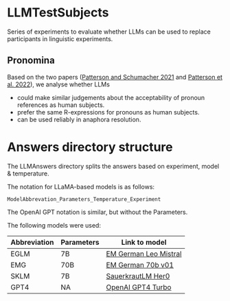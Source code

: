 # LLMTestSubjects
Series of experiments to evaluate whether LLMs can be used to replace participants in linguistic experiments.

## Pronomina
Based on the two papers ([Patterson and Schumacher 2021](https://www.cambridge.org/core/journals/applied-psycholinguistics/article/interpretation-preferences-in-contexts-with-three-antecedents-examining-the-role-of-prominence-in-german-pronouns/E8F581347980C5A0A3D3D938B8F8F30A) and [Patterson et al. 2022](https://www.frontiersin.org/articles/10.3389/fpsyg.2021.672927/full)), we analyse whether LLMs 
* could make similar judgements about the acceptability of pronoun references as human subjects.
* prefer the same R-expressions for pronouns as human subjects.
* can be used reliably in anaphora resolution.

# Answers directory structure

The LLMAnswers directory splits the answers based on experiment, model & temperature.

The notation for LLaMA-based models is as follows:

`ModelAbbrevation_Parameters_Temperature_Experiment`

The OpenAI GPT notation is similar, but without the Parameters.

The following models were used:

| Abbreviation | Parameters | Link to model                                                                      |
|--------------|------------|------------------------------------------------------------------------------------|
| EGLM         | 7B         | [EM German Leo Mistral](https://huggingface.co/jphme/em_german_leo_mistral)        |
| EMG          | 70B        | [EM German 70b v01](https://huggingface.co/jphme/em_german_70b_v01)                |
| SKLM         | 7B         | [SauerkrautLM Her0](https://huggingface.co/VAGOsolutions/SauerkrautLM-7b-HerO)     |
| GPT4         | NA         | [OpenAI GPT4 Turbo](https://platform.openai.com/docs/models/gpt-4-and-gpt-4-turbo) |

